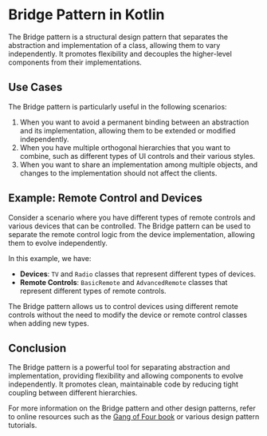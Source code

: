 # Bridge Pattern in Kotlin

The Bridge pattern is a structural design pattern that separates the abstraction and implementation of a class, allowing
them to vary independently. It promotes flexibility and decouples the higher-level components from their
implementations.

## Use Cases

The Bridge pattern is particularly useful in the following scenarios:

1. When you want to avoid a permanent binding between an abstraction and its implementation, allowing them to be
   extended or modified independently.
2. When you have multiple orthogonal hierarchies that you want to combine, such as different types of UI controls and
   their various styles.
3. When you want to share an implementation among multiple objects, and changes to the implementation should not affect
   the clients.

## Example: Remote Control and Devices

Consider a scenario where you have different types of remote controls and various devices that can be controlled. The
Bridge pattern can be used to separate the remote control logic from the device implementation, allowing them to evolve
independently.

In this example, we have:

- **Devices**: `TV` and `Radio` classes that represent different types of devices.
- **Remote Controls**: `BasicRemote` and `AdvancedRemote` classes that represent different types of remote controls.

The Bridge pattern allows us to control devices using different remote controls without the need to modify the device or
remote control classes when adding new types.

## Conclusion

The Bridge pattern is a powerful tool for separating abstraction and implementation, providing flexibility and allowing
components to evolve independently. It promotes clean, maintainable code by reducing tight coupling between different
hierarchies.

For more information on the Bridge pattern and other design patterns, refer to online resources such as
the [Gang of Four book](https://en.wikipedia.org/wiki/Design_Patterns) or various design pattern tutorials.
